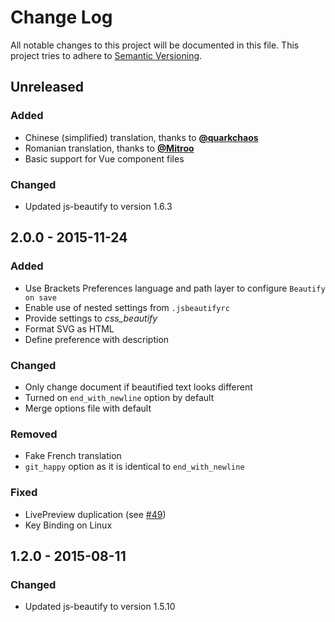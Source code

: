 # Change Log
All notable changes to this project will be documented in this file.
This project tries to adhere to [Semantic Versioning](http://semver.org/).


## Unreleased
### Added
- Chinese (simplified) translation, thanks to [__@quarkchaos__](https://github.com/quarkchaos)
- Romanian translation, thanks to [__@Mitroo__](https://github.com/Mitroo)
- Basic support for Vue component files

### Changed
- Updated js-beautify to version 1.6.3


## 2.0.0 - 2015-11-24
### Added
- Use Brackets Preferences language and path layer to configure `Beautify on save`
- Enable use of nested settings from `.jsbeautifyrc`
- Provide settings to *css_beautify*
- Format SVG as HTML
- Define preference with description

### Changed
- Only change document if beautified text looks different
- Turned on `end_with_newline` option by default
- Merge options file with default

### Removed
- Fake French translation
- `git_happy` option as it is identical to `end_with_newline`

### Fixed
- LivePreview duplication (see [#49](https://github.com/brackets-beautify/brackets-beautify/issues/49))
- Key Binding on Linux


## 1.2.0 - 2015-08-11
### Changed
- Updated js-beautify to version 1.5.10
